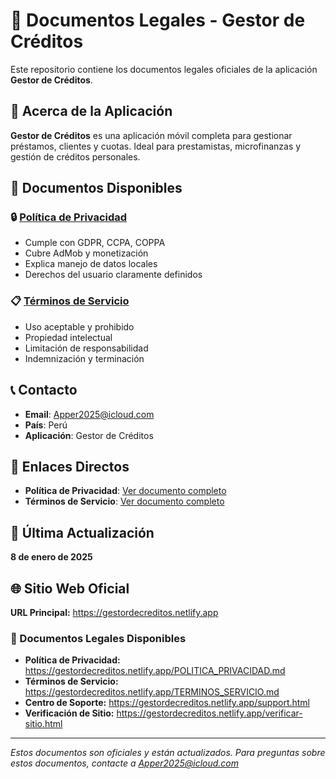 # 📄 Documentos Legales - Gestor de Créditos

Este repositorio contiene los documentos legales oficiales de la aplicación **Gestor de Créditos**.

## 📱 Acerca de la Aplicación

**Gestor de Créditos** es una aplicación móvil completa para gestionar préstamos, clientes y cuotas. Ideal para prestamistas, microfinanzas y gestión de créditos personales.

## 📄 Documentos Disponibles

### 🔒 [Política de Privacidad](./POLITICA_PRIVACIDAD.md)
- Cumple con GDPR, CCPA, COPPA
- Cubre AdMob y monetización
- Explica manejo de datos locales
- Derechos del usuario claramente definidos

### 📋 [Términos de Servicio](./TERMINOS_SERVICIO.md)
- Uso aceptable y prohibido
- Propiedad intelectual
- Limitación de responsabilidad
- Indemnización y terminación

## 📞 Contacto

- **Email**: Apper2025@icloud.com
- **País**: Perú
- **Aplicación**: Gestor de Créditos

## 🔗 Enlaces Directos

- **Política de Privacidad**: [Ver documento completo](./POLITICA_PRIVACIDAD.md)
- **Términos de Servicio**: [Ver documento completo](./TERMINOS_SERVICIO.md)

## 📅 Última Actualización

**8 de enero de 2025**

## 🌐 Sitio Web Oficial

**URL Principal:** https://gestordecreditos.netlify.app

### 📄 Documentos Legales Disponibles
- **Política de Privacidad:** https://gestordecreditos.netlify.app/POLITICA_PRIVACIDAD.md
- **Términos de Servicio:** https://gestordecreditos.netlify.app/TERMINOS_SERVICIO.md
- **Centro de Soporte:** https://gestordecreditos.netlify.app/support.html
- **Verificación de Sitio:** https://gestordecreditos.netlify.app/verificar-sitio.html

---

*Estos documentos son oficiales y están actualizados. Para preguntas sobre estos documentos, contacte a Apper2025@icloud.com* 